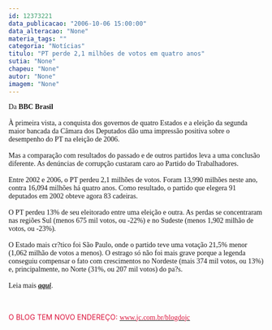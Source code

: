 ```yaml
---
id: 12373221
data_publicacao: "2006-10-06 15:00:00"
data_alteracao: "None"
materia_tags: ""
categoria: "Notícias"
titulo: "PT perde 2,1 milhões de votos em quatro anos"
sutia: "None"
chapeu: "None"
autor: "None"
imagem: "None"
---
```

<p><P><FONT face=Verdana>Da <B>BBC Brasil</B><BR><BR>À primeira vista, a conquista dos governos de quatro Estados e a eleição da segunda maior bancada da Câmara dos Deputados dão uma impressão positiva sobre o desempenho do PT na eleição de 2006. <BR><BR>Mas a comparação com resultados do passado e de outros partidos leva a uma conclusão diferente. As denúncias de corrupção custaram caro ao Partido do Trabalhadores. <BR><BR>Entre 2002 e 2006, o PT perdeu 2,1 milhões de votos. Foram 13,990 milhões neste ano, contra 16,094 milhões há quatro anos. Como resultado, o partido que elegera 91 deputados em 2002 obteve agora 83 cadeiras. <BR><BR>O PT perdeu 13% de seu eleitorado entre uma eleição e outra. As perdas se concentraram nas regiões Sul (menos 675 mil votos, ou -22%) e no Sudeste (menos 1,902 milhão de votos, ou -23%). <BR><BR>O Estado mais cr?tico foi São Paulo, onde o partido teve uma votação 21,5% menor (1,062 milhão de votos a menos). O estrago só não foi mais grave porque a legenda conseguiu compensar o fato com crescimentos no Nordeste (mais 374 mil votos, ou 13%) e, principalmente, no Norte (31%, ou 207 mil votos) do pa?s.<BR></FONT><FONT face=Verdana><BR>Leia mais <STRONG><EM><A href=\"https://www1.folha.uol.com.br/folha/bbc/ult272u57596.shtml\" target=_blank>aqui</A></EM></STRONG>.</FONT></P></p>
<p><P><FONT face=Verdana></FONT>&nbsp;</P></p>
<p><P><FONT color=#dc143c>O BLOG TEM NOVO ENDEREÇO: </FONT><A href=\"https://www.jc.com.br/blogdojc\"><FONT face=Verdana color=#dc143c>www.jc.com.br/blogdojc</FONT></A></P> </p>
